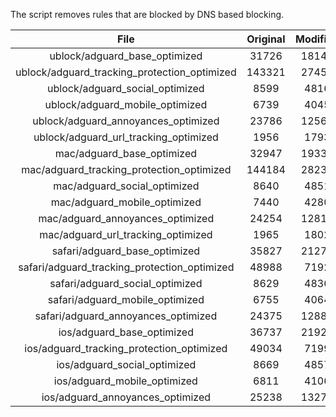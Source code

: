 The script removes rules that are blocked by DNS based blocking.


| File | Original | Modified |
|:----:|:-----:|:-----:|
| ublock/adguard_base_optimized | 31726 | 18143 |
| ublock/adguard_tracking_protection_optimized | 143321 | 27453 |
| ublock/adguard_social_optimized | 8599 | 4816 |
| ublock/adguard_mobile_optimized | 6739 | 4045 |
| ublock/adguard_annoyances_optimized | 23786 | 12569 |
| ublock/adguard_url_tracking_optimized | 1956 | 1793 |
| mac/adguard_base_optimized | 32947 | 19330 |
| mac/adguard_tracking_protection_optimized | 144184 | 28236 |
| mac/adguard_social_optimized | 8640 | 4851 |
| mac/adguard_mobile_optimized | 7440 | 4280 |
| mac/adguard_annoyances_optimized | 24254 | 12813 |
| mac/adguard_url_tracking_optimized | 1965 | 1802 |
| safari/adguard_base_optimized | 35827 | 21279 |
| safari/adguard_tracking_protection_optimized | 48988 | 7192 |
| safari/adguard_social_optimized | 8629 | 4836 |
| safari/adguard_mobile_optimized | 6755 | 4064 |
| safari/adguard_annoyances_optimized | 24375 | 12884 |
| ios/adguard_base_optimized | 36737 | 21920 |
| ios/adguard_tracking_protection_optimized | 49034 | 7199 |
| ios/adguard_social_optimized | 8669 | 4857 |
| ios/adguard_mobile_optimized | 6811 | 4106 |
| ios/adguard_annoyances_optimized | 25238 | 13278 |